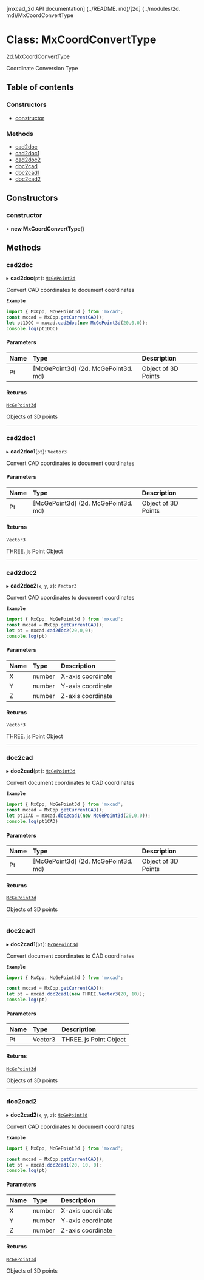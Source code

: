 [mxcad_2d API documentation] (../README. md)/[2d] (../modules/2d. md)/MxCoordConvertType

# Class: MxCoordConvertType

[2d](../modules/2d.md).MxCoordConvertType

Coordinate Conversion Type

## Table of contents

### Constructors

- [constructor](2d.MxCoordConvertType.md#constructor)

### Methods

- [cad2doc](2d.MxCoordConvertType.md#cad2doc)
- [cad2doc1](2d.MxCoordConvertType.md#cad2doc1)
- [cad2doc2](2d.MxCoordConvertType.md#cad2doc2)
- [doc2cad](2d.MxCoordConvertType.md#doc2cad)
- [doc2cad1](2d.MxCoordConvertType.md#doc2cad1)
- [doc2cad2](2d.MxCoordConvertType.md#doc2cad2)

## Constructors

### constructor

• **new MxCoordConvertType**()

## Methods

### cad2doc

▸ **cad2doc**(`pt`): [`McGePoint3d`](2d.McGePoint3d.md)

Convert CAD coordinates to document coordinates

**`Example`**

```ts
import { MxCpp, McGePoint3d } from 'mxcad';
const mxcad = MxCpp.getCurrentCAD();
let pt1DOC = mxcad.cad2doc(new McGePoint3d(20,0,0));
console.log(pt1DOC)
```

#### Parameters

| Name | Type | Description |
| :------ | :------ | :------ |
|Pt | [McGePoint3d] (2d. McGePoint3d. md) | Object of 3D Points|

#### Returns

[`McGePoint3d`](2d.McGePoint3d.md)

Objects of 3D points

___

### cad2doc1

▸ **cad2doc1**(`pt`): `Vector3`

Convert CAD coordinates to document coordinates

#### Parameters

| Name | Type | Description |
| :------ | :------ | :------ |
|Pt | [McGePoint3d] (2d. McGePoint3d. md) | Object of 3D Points|

#### Returns

`Vector3`

THREE. js Point Object

___

### cad2doc2

▸ **cad2doc2**(`x`, `y`, `z`): `Vector3`

Convert CAD coordinates to document coordinates

**`Example`**

```ts
import { MxCpp, McGePoint3d } from 'mxcad';
const mxcad = MxCpp.getCurrentCAD();
let pt = mxcad.cad2doc2(20,0,0);
console.log(pt)
```

#### Parameters

| Name | Type | Description |
| :------ | :------ | :------ |
|X | number | X-axis coordinate|
|Y | number | Y-axis coordinate|
|Z | number | Z-axis coordinate|

#### Returns

`Vector3`

THREE. js Point Object

___

### doc2cad

▸ **doc2cad**(`pt`): [`McGePoint3d`](2d.McGePoint3d.md)

Convert document coordinates to CAD coordinates

**`Example`**

```ts
import { MxCpp, McGePoint3d } from 'mxcad';
const mxcad = MxCpp.getCurrentCAD();
let pt1CAD = mxcad.doc2cad1(new McGePoint3d(20,0,0));
console.log(pt1CAD)
```

#### Parameters

| Name | Type | Description |
| :------ | :------ | :------ |
|Pt | [McGePoint3d] (2d. McGePoint3d. md) | Object of 3D Points|

#### Returns

[`McGePoint3d`](2d.McGePoint3d.md)

Objects of 3D points

___

### doc2cad1

▸ **doc2cad1**(`pt`): [`McGePoint3d`](2d.McGePoint3d.md)

Convert document coordinates to CAD coordinates

**`Example`**

```ts
import { MxCpp, McGePoint3d } from 'mxcad';

const mxcad = MxCpp.getCurrentCAD();
let pt = mxcad.doc2cad1(new THREE.Vector3(20, 10));
console.log(pt)
```

#### Parameters

| Name | Type | Description |
| :------ | :------ | :------ |
|Pt | Vector3 | THREE. js Point Object|

#### Returns

[`McGePoint3d`](2d.McGePoint3d.md)

Objects of 3D points

___

### doc2cad2

▸ **doc2cad2**(`x`, `y`, `z`): [`McGePoint3d`](2d.McGePoint3d.md)

Convert CAD coordinates to document coordinates

**`Example`**

```ts
import { MxCpp, McGePoint3d } from 'mxcad';

const mxcad = MxCpp.getCurrentCAD();
let pt = mxcad.doc2cad1(20, 10, 0);
console.log(pt)
```

#### Parameters

| Name | Type | Description |
| :------ | :------ | :------ |
|X | number | X-axis coordinate|
|Y | number | Y-axis coordinate|
|Z | number | Z-axis coordinate|

#### Returns

[`McGePoint3d`](2d.McGePoint3d.md)

Objects of 3D points

